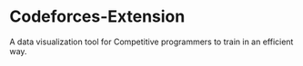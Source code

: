 # Codeforces-Extension
A data visualization tool for Competitive programmers to train in an efficient way.
